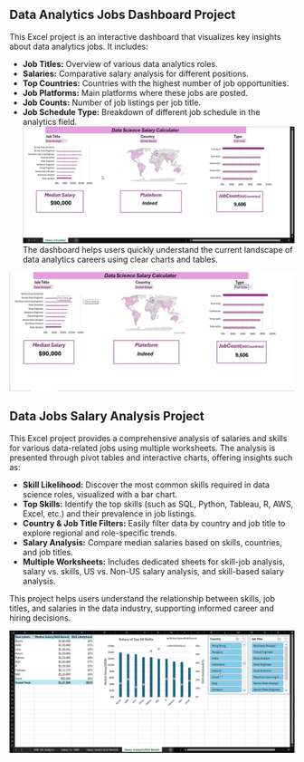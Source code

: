 ## Data Analytics Jobs Dashboard Project  

This Excel project is an interactive dashboard that visualizes key insights about data analytics jobs. It includes:

- **Job Titles:** Overview of various data analytics roles.
- **Salaries:** Comparative salary analysis for different positions.
- **Top Countries:** Countries with the highest number of job opportunities.
- **Job Platforms:** Main platforms where these jobs are posted.
- **Job Counts:** Number of job listings per job title.
- **Job Schedule Type:** Breakdown of different job schedule in the analytics field.
![Dashboard](EXCEL_GIF1.gif)
The dashboard helps users quickly understand the current landscape of data analytics careers using clear charts and tables.

![Dashboard Screenshot](Dashboard_image.png)


## Data Jobs Salary Analysis Project  

This Excel project provides a comprehensive analysis of salaries and skills for various data-related jobs using multiple worksheets. The analysis is presented through pivot tables and interactive charts, offering insights such as:

- **Skill Likelihood:** Discover the most common skills required in data science roles, visualized with a bar chart.
- **Top Skills:** Identify the top skills (such as SQL, Python, Tableau, R, AWS, Excel, etc.) and their prevalence in job listings.
- **Country & Job Title Filters:** Easily filter data by country and job title to explore regional and role-specific trends.
- **Salary Analysis:** Compare median salaries based on skills, countries, and job titles.
- **Multiple Worksheets:** Includes dedicated sheets for skill-job analysis, salary vs. skills, US vs. Non-US salary analysis, and skill-based salary analysis.

This project helps users understand the relationship between skills, job titles, and salaries in the data industry, supporting informed career and hiring decisions.

![Skill Job Analysis Screenshot](EXCEL_iiLAytIMGM.gif) <!-- Replace 'dashboard.png' with your actual screenshot filename -->
